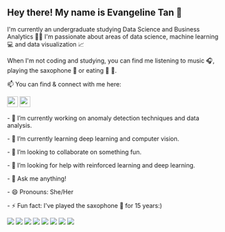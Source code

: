 ## Hey there! My name is Evangeline Tan 👋

</p> I'm currently an undergraduate studying Data Science and Business Analytics 👩‍🎓 
I'm passionate about areas of data science, machine learning 💻 and data visualization 📈 </p>

</p> When I'm not coding and studying, you can find me listening to music 🎧, playing the saxophone 🎷 or eating 🍚 🍕. </p>

📫 You can find & connect with me here: </p>
<a href="https://www.linkedin.com/in/evantyy/"><img src="https://img.shields.io/badge/linkedin-%230077B5.svg?&style=for-the-badge&logo=linkedin&logoColor=white" height=25></a> <a href="https://www.instagram.com/evantyy/"><img src="https://img.shields.io/badge/instagram-%23E4405F.svg?&style=for-the-badge&logo=instagram&logoColor=white" height=25></a> 
</p>

</p>
- 🔭 I’m currently working on anomaly detection techniques and data analysis. </p>
- 🌱 I’m currently learning deep learning and computer vision. </p>
- 👯 I’m looking to collaborate on something fun. </p>
- 🤔 I’m looking for help with reinforced learning and deep learning. </p>
- 💬 Ask me anything! </p>
- 😄 Pronouns: She/Her </p>
- ⚡ Fun fact: I've played the saxophone 🎷 for 15 years:) </p>
</p>

<img src="https://img.shields.io/badge/R-blueviolet"> <img src="https://img.shields.io/badge/Python-yellow"> <img src="https://img.shields.io/badge/SQL-orange"> <img src="https://img.shields.io/badge/Tableau-ff69b4"> <img src="https://img.shields.io/badge/Machine Learning-green"> <img src="https://img.shields.io/badge/Deep Learning-red"> <img src="https://img.shields.io/badge/Computer Vision-magenta"> <img src="https://img.shields.io/badge/Data Visualisation-blue"> 
</p>
